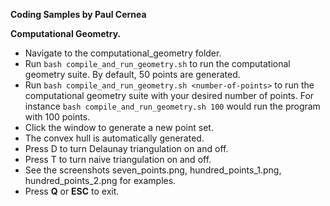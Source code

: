 **Coding Samples by Paul Cernea**

**Computational Geometry.**

* Navigate to the computational_geometry folder.
* Run `bash compile_and_run_geometry.sh` to run the computational geometry suite.  By default, 50 points are generated.
* Run `bash compile_and_run_geometry.sh <number-of-points>` to run the computational geometry suite with your desired number of points.  For instance `bash compile_and_run_geometry.sh 100` would run the program with 100 points.
* Click the window to generate a new point set.
* The convex hull is automatically generated.
* Press D to turn Delaunay triangulation on and off.
* Press T to turn naive triangulation on and off.
* See the screenshots seven_points.png, hundred_points_1.png, hundred_points_2.png for examples.
* Press **Q** or **ESC** to exit.
